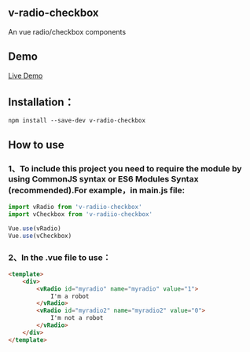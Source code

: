 
## v-radio-checkbox
An vue radio/checkbox components

## Demo
[Live Demo](https://webharry.github.io/v-radio-checkbox/)

## Installation：
```shell
npm install --save-dev v-radio-checkbox
```

## How to use
### 1、To include this project you need to require the module by using CommonJS syntax or ES6 Modules Syntax (recommended).For example，in main.js file:
```js
import vRadio from 'v-radiio-checkbox'
import vCheckbox from 'v-radiio-checkbox'

Vue.use(vRadio)
Vue.use(vCheckbox)
```

### 2、In the .vue file to use：
```html
<template>
    <div>
        <vRadio id="myradio" name="myradio" value="1">
            I'm a robot
        </vRadio>
        <vRadio id="myradio2" name="myradio2" value="0">
            I'm not a robot
        </vRadio>
    </div>
</template>
```
